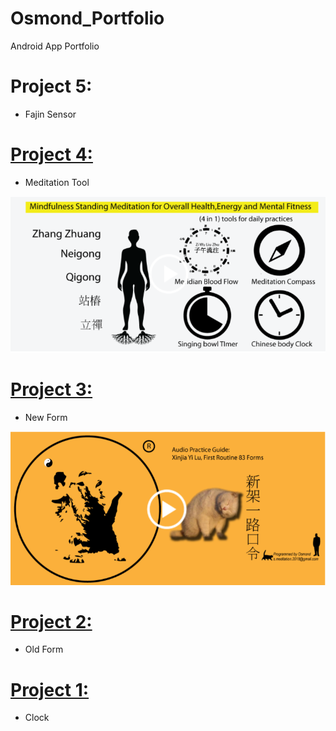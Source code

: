 # Osmond_Portfolio
Android App Portfolio

# Project 5: 
* Fajin Sensor

# [Project 4:](https://play.google.com/store/apps/details?id=com.s.meditation.qi&hl=en_GB&gl=US) 
* Meditation Tool

![](https://github.com/osmond-lui/Osmond_Portfolio/blob/main/images/4in1Tool.PNG)

# [Project 3:](https://play.google.com/store/apps/details?id=com.s.meditation.xinjiayilu&hl=en_GB&gl=US)
* New Form

![](https://github.com/osmond-lui/Osmond_Portfolio/blob/main/images/NewForm.PNG)

# [Project 2:](https://play.google.com/store/apps/details?id=com.s.meditation.laojiayilu&hl=en_GB&gl=US)
* Old Form

# [Project 1:](https://play.google.com/store/apps/details?id=com.meditation107.android.taichistandingmeditationcompass&hl=en_GB&gl=US)
* Clock
